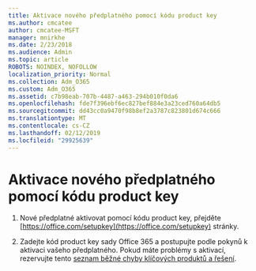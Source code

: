 ```yaml
---
title: Aktivace nového předplatného pomocí kódu product key
ms.author: cmcatee
author: cmcatee-MSFT
manager: mnirkhe
ms.date: 2/23/2018
ms.audience: Admin
ms.topic: article
ROBOTS: NOINDEX, NOFOLLOW
localization_priority: Normal
ms.collection: Adm_O365
ms.custom: Adm_O365
ms.assetid: c7b98eab-707b-4487-a463-294b010f0da6
ms.openlocfilehash: fde7f396ebf6ec827bef884e3a23ced760a64db5
ms.sourcegitcommit: dd43cc0a9470f98b8ef2a3787c823801d674c666
ms.translationtype: MT
ms.contentlocale: cs-CZ
ms.lasthandoff: 02/12/2019
ms.locfileid: "29925639"
---
```

# <a name="activate-a-new-subscription-with-a-product-key"></a>Aktivace nového předplatného pomocí kódu product key

1. Nové předplatné aktivovat pomocí kódu product key, přejděte [https://office.com/setupkey](https://office.com/setupkey) stránky. 
    
2. Zadejte kód product key sady Office 365 a postupujte podle pokynů k aktivaci vašeho předplatného. Pokud máte problémy s aktivací, rezervujte tento [seznam běžné chyby klíčových produktů a řešení](https://support.office.com/article/88d337ab-e7b1-43eb-a25e-7d6204e91099).
    

